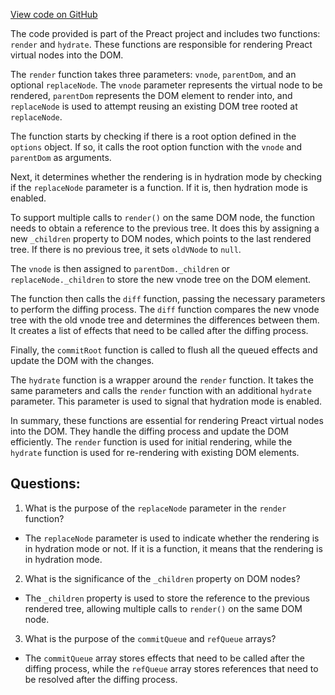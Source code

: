 [View code on GitHub](https://github.com/preactjs/preact/src/render.js)

The code provided is part of the Preact project and includes two functions: `render` and `hydrate`. These functions are responsible for rendering Preact virtual nodes into the DOM.

The `render` function takes three parameters: `vnode`, `parentDom`, and an optional `replaceNode`. The `vnode` parameter represents the virtual node to be rendered, `parentDom` represents the DOM element to render into, and `replaceNode` is used to attempt reusing an existing DOM tree rooted at `replaceNode`. 

The function starts by checking if there is a root option defined in the `options` object. If so, it calls the root option function with the `vnode` and `parentDom` as arguments. 

Next, it determines whether the rendering is in hydration mode by checking if the `replaceNode` parameter is a function. If it is, then hydration mode is enabled. 

To support multiple calls to `render()` on the same DOM node, the function needs to obtain a reference to the previous tree. It does this by assigning a new `_children` property to DOM nodes, which points to the last rendered tree. If there is no previous tree, it sets `oldVNode` to `null`.

The `vnode` is then assigned to `parentDom._children` or `replaceNode._children` to store the new vnode tree on the DOM element.

The function then calls the `diff` function, passing the necessary parameters to perform the diffing process. The `diff` function compares the new vnode tree with the old vnode tree and determines the differences between them. It creates a list of effects that need to be called after the diffing process.

Finally, the `commitRoot` function is called to flush all the queued effects and update the DOM with the changes.

The `hydrate` function is a wrapper around the `render` function. It takes the same parameters and calls the `render` function with an additional `hydrate` parameter. This parameter is used to signal that hydration mode is enabled.

In summary, these functions are essential for rendering Preact virtual nodes into the DOM. They handle the diffing process and update the DOM efficiently. The `render` function is used for initial rendering, while the `hydrate` function is used for re-rendering with existing DOM elements.
## Questions: 
 1. What is the purpose of the `replaceNode` parameter in the `render` function?
- The `replaceNode` parameter is used to indicate whether the rendering is in hydration mode or not. If it is a function, it means that the rendering is in hydration mode.

2. What is the significance of the `_children` property on DOM nodes?
- The `_children` property is used to store the reference to the previous rendered tree, allowing multiple calls to `render()` on the same DOM node.

3. What is the purpose of the `commitQueue` and `refQueue` arrays?
- The `commitQueue` array stores effects that need to be called after the diffing process, while the `refQueue` array stores references that need to be resolved after the diffing process.